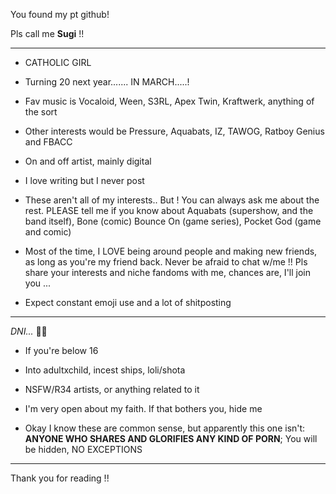 You found my pt github!

Pls call me **Sugi** !!

_______________________________________________________________________________________________________

- CATHOLIC GIRL
- Turning 20 next year....... IN MARCH.....!
- Fav music is Vocaloid, Ween, S3RL, Apex Twin, Kraftwerk, anything of the sort
- Other interests would be Pressure, Aquabats, IZ, TAWOG, Ratboy Genius and FBACC
- On and off artist, mainly digital
- I love writing but I never post
- These aren't all of my interests.. But ! You can always ask me about the rest. PLEASE tell me if you know about Aquabats (supershow, and the band itself), Bone (comic) Bounce On (game series), Pocket God (game and comic)
  
- Most of the time, I LOVE being around people and making new friends, as long as you're my friend back. Never be afraid to chat w/me !! Pls share your interests and niche fandoms with me, chances are, I'll join you ...
- Expect constant emoji use and a lot of shitposting

_______________________________________________________________________________________________________

*DNI...* 🤷‍♀️
- If you're below 16
- Into adultxchild, incest ships, loli/shota
- NSFW/R34 artists, or anything related to it
- I'm very open about my faith. If that bothers you, hide me

- Okay I know these are common sense, but apparently this one isn't: **ANYONE WHO SHARES AND GLORIFIES ANY KIND OF PORN**; You will be hidden, NO EXCEPTIONS


_______________________________________________________________________________________________________

Thank you for reading !!
